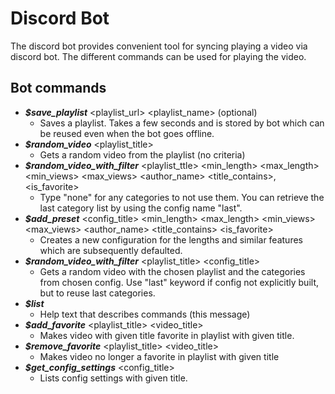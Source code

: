 # Discord Bot

The discord bot provides convenient tool for syncing playing a video via discord bot. The different commands can be used for playing the video. 

## Bot commands 
- ___$save_playlist___ <playlist_url> <playlist_name> (optional)
    - Saves a playlist. Takes a few seconds and is stored by bot which can be reused even when the bot goes offline.
- ___$random_video___ <playlist_title>
    - Gets a random video from the playlist (no criteria)
- ___$random_video_with_filter___ <playlist_ttle> <min_length> <max_length> <min_views> <max_views> <author_name> <title_contains>, <is_favorite> 
    - Type "none" for any categories to not use them. You can retrieve the last category list by using the config name "last".
- ___$add_preset___ <config_title> <min_length> <max_length> <min_views> <max_views> <author_name> <title_contains> <is_favorite>
    - Creates a new configuration for the lengths and similar features which are subsequently defaulted. 
- ___$random_video_with_filter___ <playlist_title> <config_title>
    - Gets a random video with the chosen playlist and the categories from chosen config. Use "last" keyword if config not explicitly built, but to reuse last categories.
- ___$list___
    - Help text that describes commands (this message)
- ___$add_favorite___ <playlist_title> <video_title>
    - Makes video with given title favorite in playlist with given title.
- ___$remove_favorite___ <playlist_title> <video_title>
    - Makes video no longer a favorite in playlist with given title
- ___$get_config_settings___ <config_title>
    - Lists config settings with given title.
